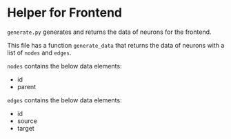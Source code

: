 # Helper for Frontend

`generate.py` generates and returns the data of neurons for the frontend. 

This file has a function `generate_data` that returns the data of neurons with a list of `nodes` and `edges`.

`nodes` contains the below data elements:
* id
* parent

`edges` contains the below data elements:
* id
* source
* target
